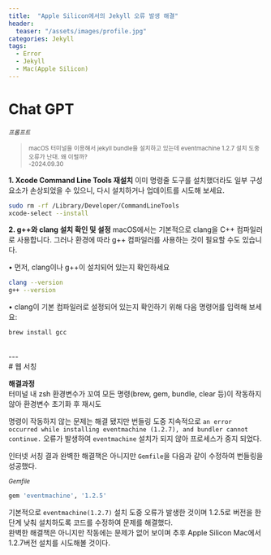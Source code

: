 ```yaml
---
title:  "Apple Silicon에서의 Jekyll 오류 발생 해결"
header:
  teaser: "/assets/images/profile.jpg"
categories: Jekyll
tags:
  - Error
  - Jekyll
  - Mac(Apple Silicon)
---
```

# Chat GPT   

<sub>*프롬프트*</sub>
><sub>macOS 터미널을 이용해서 jekyll bundle을 설치하고 있는데 eventmachine 1.2.7 설치 도중 오류가 난대. 왜 이럴까?</sub>   
<sub>-2024.09.30</sub>
   
**1. Xcode Command Line Tools 재설치**
이미 명령줄 도구를 설치했더라도 일부 구성 요소가 손상되었을 수 있으니, 다시 설치하거나 업데이트를 시도해 보세요. 
```bash
sudo rm -rf /Library/Developer/CommandLineTools
xcode-select --install
```

**2. g++와 clang 설치 확인 및 설정**
macOS에서는 기본적으로 clang을 C++ 컴파일러로 사용합니다. 그러나 환경에 따라 g++ 컴파일러를 사용하는 것이 필요할 수도 있습니다.

• 먼저, clang이나 g++이 설치되어 있는지 확인하세요
```bash
clang --version
g++ --version
```

• clang이 기본 컴파일러로 설정되어 있는지 확인하기 위해 다음 명령어를 입력해 보세요:
```bash
brew install gcc
```


<!-- ```bash
eval $(/opt/homebrew/bin/brew shellenv)
``` -->
   
<br>
---
<br>
# 웹 서칭   

**해결과정**   
터미널 내 zsh 환경변수가 꼬여 모든 명령(brew, gem, bundle, clear 등)이 작동하지 않아 환경변수 초기화 후 재시도
   

   명령이 작동하지 않는 문제는 해결 됐지만 번들링 도중 지속적으로 `an error occurred while installing eventmachine (1.2.7), and bundler cannot continue.` 오류가 발생하여 `eventmachine` 설치가 되지 않아 프로세스가 중지 되었다.

인터넷 서칭 결과 완벽한 해결책은 아니지만 `Gemfile`을 다음과 같이 수정하여 번들링을 성공했다.

<sub>*Gemfile*</sub>
```ruby
gem 'eventmachine', '1.2.5'
```
기본적으로 `eventmachine(1.2.7)` 설치 도중 오류가 발생한 것이며 1.2.5로 버전을 한 단계 낮춰 설치하도록 코드를 수정하여 문제를 해결했다.   
완벽한 해결책은 아니지만 작동에는 문제가 없어 보이며 추후 Apple Silicon Mac에서 1.2.7버전 설치를 시도해볼 것이다.